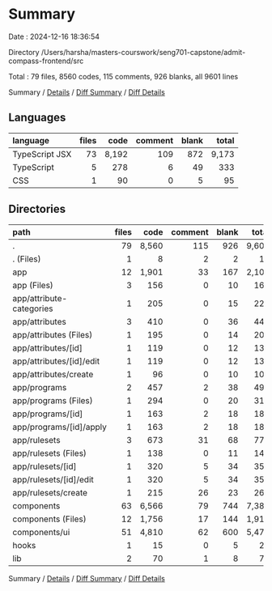 # Summary

Date : 2024-12-16 18:36:54

Directory /Users/harsha/masters-courswork/seng701-capstone/admit-compass-frontend/src

Total : 79 files,  8560 codes, 115 comments, 926 blanks, all 9601 lines

Summary / [Details](details.md) / [Diff Summary](diff.md) / [Diff Details](diff-details.md)

## Languages
| language | files | code | comment | blank | total |
| :--- | ---: | ---: | ---: | ---: | ---: |
| TypeScript JSX | 73 | 8,192 | 109 | 872 | 9,173 |
| TypeScript | 5 | 278 | 6 | 49 | 333 |
| CSS | 1 | 90 | 0 | 5 | 95 |

## Directories
| path | files | code | comment | blank | total |
| :--- | ---: | ---: | ---: | ---: | ---: |
| . | 79 | 8,560 | 115 | 926 | 9,601 |
| . (Files) | 1 | 8 | 2 | 2 | 12 |
| app | 12 | 1,901 | 33 | 167 | 2,101 |
| app (Files) | 3 | 156 | 0 | 10 | 166 |
| app/attribute-categories | 1 | 205 | 0 | 15 | 220 |
| app/attributes | 3 | 410 | 0 | 36 | 446 |
| app/attributes (Files) | 1 | 195 | 0 | 14 | 209 |
| app/attributes/[id] | 1 | 119 | 0 | 12 | 131 |
| app/attributes/[id]/edit | 1 | 119 | 0 | 12 | 131 |
| app/attributes/create | 1 | 96 | 0 | 10 | 106 |
| app/programs | 2 | 457 | 2 | 38 | 497 |
| app/programs (Files) | 1 | 294 | 0 | 20 | 314 |
| app/programs/[id] | 1 | 163 | 2 | 18 | 183 |
| app/programs/[id]/apply | 1 | 163 | 2 | 18 | 183 |
| app/rulesets | 3 | 673 | 31 | 68 | 772 |
| app/rulesets (Files) | 1 | 138 | 0 | 11 | 149 |
| app/rulesets/[id] | 1 | 320 | 5 | 34 | 359 |
| app/rulesets/[id]/edit | 1 | 320 | 5 | 34 | 359 |
| app/rulesets/create | 1 | 215 | 26 | 23 | 264 |
| components | 63 | 6,566 | 79 | 744 | 7,389 |
| components (Files) | 12 | 1,756 | 17 | 144 | 1,917 |
| components/ui | 51 | 4,810 | 62 | 600 | 5,472 |
| hooks | 1 | 15 | 0 | 5 | 20 |
| lib | 2 | 70 | 1 | 8 | 79 |

Summary / [Details](details.md) / [Diff Summary](diff.md) / [Diff Details](diff-details.md)